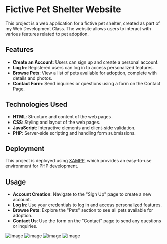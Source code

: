 # Fictive Pet Shelter Website

This project is a web application for a fictive pet shelter, created as part of my Web Development Class. The website allows users to interact with various features related to pet adoption.

## Features

- **Create an Account**: Users can sign up and create a personal account.
- **Log In**: Registered users can log in to access personalized features.
- **Browse Pets**: View a list of pets available for adoption, complete with details and photos.
- **Contact Form**: Send inquiries or questions using a form on the Contact Page.

## Technologies Used

- **HTML**: Structure and content of the web pages.
- **CSS**: Styling and layout of the web pages.
- **JavaScript**: Interactive elements and client-side validation.
- **PHP**: Server-side scripting and handling form submissions.

## Deployment

This project is deployed using [XAMPP](https://www.apachefriends.org/index.html), which provides an easy-to-use environment for PHP development.

## Usage

- **Account Creation**: Navigate to the "Sign Up" page to create a new account.
- **Log In**: Use your credentials to log in and access personalized features.
- **Browse Pets**: Explore the "Pets" section to see all pets available for adoption.
- **Contact Us**: Use the form on the "Contact" page to send any questions or inquiries.


![image](https://github.com/Morar-Cristina/WEB-Project/assets/100164128/a713521b-d783-461d-9c57-07a18579ba87)
![image](https://github.com/Morar-Cristina/WEB-Project/assets/100164128/d97209ab-3e93-4124-a6af-b7f80d594801)
![image](https://github.com/Morar-Cristina/WEB-Project/assets/100164128/93ba2332-9873-45ed-ac59-3d770e28509c)
![image](https://github.com/Morar-Cristina/WEB-Project/assets/100164128/41671b27-52ef-4432-adb3-29edb6a66db0)


